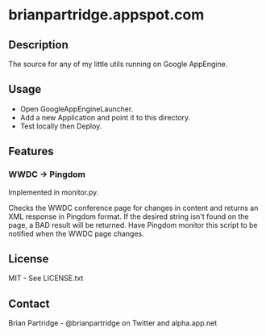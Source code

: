 # brianpartridge.appspot.com

## Description

The source for any of my little utils running on Google AppEngine.

## Usage

- Open GoogleAppEngineLauncher.
- Add a new Application and point it to this directory.
- Test locally then Deploy.

## Features

### WWDC -> Pingdom

Implemented in monitor.py.

Checks the WWDC conference page for changes in content and returns an XML response in Pingdom format.  If the desired string isn't found on the page, a BAD result will be returned.  Have Pingdom monitor this script to be notified when the WWDC page changes.

## License

MIT - See LICENSE.txt

## Contact

Brian Partridge - @brianpartridge on Twitter and alpha.app.net